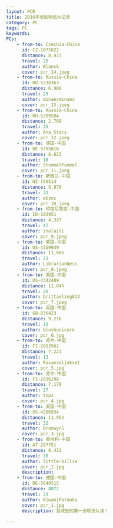 ```yaml
---
layout: PCR
title: 2016年收到明信片记录
category: PC
tags: PC
keywords: 
PCs:
    - from-to: Czechia-China
      id: CZ-1075822
      distance: 8,473
      travel: 25
      author: Blanck
      cover: pcr_14.jpeg
    - from-to: Russia-China
      id: RU-5238363
      distance: 6,906
      travel: 25
      author: minaevminaev
      cover: pcr_13.jpeg
    - from-to: Russia-China
      id: RU-5209584
      distance: 2,768
      travel: 35
      author: Ana_Stacy
      cover: pcr_12.jpeg
    - from-to: 德国-中国
      id: DE-5755016
      distance: 8,623
      travel: 18
      author: Stummelfummel
      cover: pcr_11.jpeg
    - from-to: 新西兰-中国
      id: NZ-156514
      distance: 9,870
      travel: 31
      author: ebsnz
      cover: pcr_10.jpeg
    - from-to: 印度尼西亚-中国
      id: ID-193951
      distance: 4,337
      travel: 47
      author: inalaili
      cover: pcr_9.jpeg
    - from-to: 美国-中国
      id: US-4359949
      distance: 11,005
      travel: 21
      author: LibrarianNess
      cover: pcr_8.jpeg
    - from-to: 美国-中国
      id: US-4342489
      distance: 11,845
      travel: 20
      author: brittaeling813
      cover: pcr_7.jpeg
    - from-to: 英国-中国
      id: GB-836423
      distance: 9,216
      travel: 19
      author: blushunicorn
      cover: pcr_6.jpg
    - from-to: 芬兰-中国
      id: FI-2853562
      distance: 7,221
      travel: 13
      author: Rasanveljekset 
      cover: pcr_5.jpg
    - from-to: 芬兰-中国
      id: FI-2836298
      distance: 7,170
      travel: 27
      author: topz
      cover: pcr_4.jpg 
    - from-to: 美国-中国
      id: US-4286934
      distance: 11,952
      travel: 32
      author: BronwynS
      cover: pcr_3.jpg
    - from-to: 奥地利-中国
      id: AT-297751
      distance: 8,431
      travel: 30
      author: little-billie 
      cover: pcr_2.jpg
      description: 
    - from-to: 德国-中国
      id: DE-5640315
      distance: 8872
      travel: 29
      author: KiwaniPotonka
      cover: pcr_1.jpg
      description: 我收到的第一张明信片诶！
      
---
```

